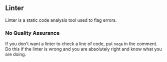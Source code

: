## Linter

Linter is a static code analysis tool used to flag errors.  

### No Quality Assurance

If you don't want a linter to check a line of code, put `noqa` in the comment.  
Do this if the linter is wrong and you are absolutely right and know what you are doing.  
